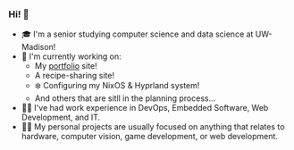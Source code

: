 ### Hi! 👋

- 🎓 I'm a senior studying computer science and data science at UW-Madison!
- 🔭 I'm currently working on:
  - My [portfolio](https://www.christophergottwaldt.com/) site!
  - A recipe-sharing site!
  - ❄️ Configuring my NixOS & Hyprland system!
  - And others that are sitll in the planning process...
- 👷‍♂️ I've had work experience in DevOps, Embedded Software, Web Development, and IT.
- 🐱‍💻 My personal projects are usually focused on anything that relates to hardware, computer vision, game development, or web development.


<!--
**ChristopherGottwaldt/ChristopherGottwaldt** is a ✨ _special_ ✨ repository because its `README.md` (this file) appears on your GitHub profile.

Here are some ideas to get you started:

- 🔭 I’m currently working on ...
- 🌱 I’m currently learning ...
- 👯 I’m looking to collaborate on ...
- 🤔 I’m looking for help with ...
- 💬 Ask me about ...
- 📫 How to reach me: ...
- 😄 Pronouns: ...
- ⚡ Fun fact: ...
-->
